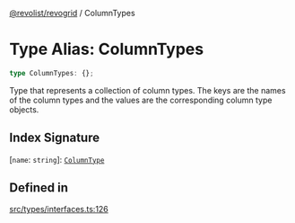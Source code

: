 [@revolist/revogrid](README.md) / ColumnTypes

# Type Alias: ColumnTypes

```ts
type ColumnTypes: {};
```

Type that represents a collection of column types.
The keys are the names of the column types and the values are the corresponding column type objects.

## Index Signature

 \[`name`: `string`\]: [`ColumnType`](Interface.ColumnType.md)

## Defined in

[src/types/interfaces.ts:126](https://github.com/revolist/revogrid/blob/029346d93426056ab8f85e88430904164676d501/src/types/interfaces.ts#L126)
